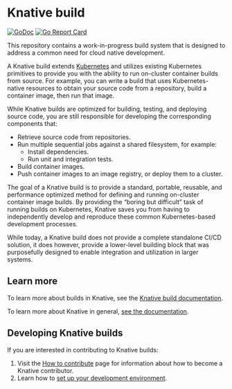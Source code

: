 # Knative build

[![GoDoc](https://godoc.org/github.com/knative/build?status.svg)](https://godoc.org/github.com/knative/build)
[![Go Report Card](https://goreportcard.com/badge/knative/build)](https://goreportcard.com/report/knative/build)

This repository contains a work-in-progress build system that is designed to
address a common need for cloud native development.

A Knative build extends
[Kubernetes](https://kubernetes.io/docs/concepts/extend-kubernetes/api-extension/custom-resources/)
and utilizes existing Kubernetes primitives to provide you with the ability to
run on-cluster container builds from source. For example, you can write a build
that uses Kubernetes-native resources to obtain your source code from a
repository, build a container image, then run that image.

While Knative builds are optimized for building, testing, and deploying source
code, you are still responsible for developing the corresponding components
that:

- Retrieve source code from repositories.
- Run multiple sequential jobs against a shared filesystem, for example:
  - Install dependencies.
  - Run unit and integration tests.
- Build container images.
- Push container images to an image registry, or deploy them to a cluster.

The goal of a Knative build is to provide a standard, portable, reusable, and
performance optimized method for defining and running on-cluster container image
builds. By providing the “boring but difficult” task of running builds on
Kubernetes, Knative saves you from having to independently develop and reproduce
these common Kubernetes-based development processes.

While today, a Knative build does not provide a complete standalone CI/CD
solution, it does however, provide a lower-level building block that was
purposefully designed to enable integration and utilization in larger systems.

## Learn more

To learn more about builds in Knative, see the
[Knative build documentation](https://www.knative.dev/docs/build/).

To learn more about Knative in general,
[see the documentation](https://www.knative.dev/docs/).

## Developing Knative builds

If you are interested in contributing to Knative builds:

1. Visit the [How to contribute](./CONTRIBUTING.md) page for information about
   how to become a Knative contributor.
1. Learn how to [set up your development environment](DEVELOPMENT.md).

